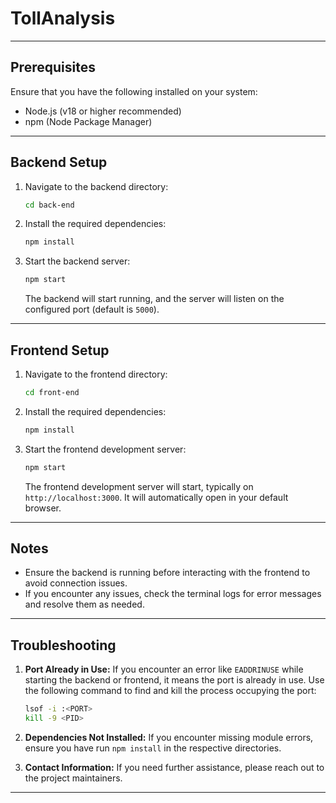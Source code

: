 # TollAnalysis
---

## Prerequisites

Ensure that you have the following installed on your system:

- Node.js (v18 or higher recommended)
- npm (Node Package Manager)

---

## Backend Setup

1. Navigate to the backend directory:

   ```bash
   cd back-end
   ```

2. Install the required dependencies:

   ```bash
   npm install
   ```

3. Start the backend server:

   ```bash
   npm start
   ```

   The backend will start running, and the server will listen on the configured port (default is `5000`).

---

## Frontend Setup

1. Navigate to the frontend directory:

   ```bash
   cd front-end
   ```

2. Install the required dependencies:

   ```bash
   npm install
   ```

3. Start the frontend development server:

   ```bash
   npm start
   ```

   The frontend development server will start, typically on `http://localhost:3000`. It will automatically open in your default browser.

---

## Notes

- Ensure the backend is running before interacting with the frontend to avoid connection issues.
- If you encounter any issues, check the terminal logs for error messages and resolve them as needed.

---

## Troubleshooting

1. **Port Already in Use:**
   If you encounter an error like `EADDRINUSE` while starting the backend or frontend, it means the port is already in use. Use the following command to find and kill the process occupying the port:

   ```bash
   lsof -i :<PORT>
   kill -9 <PID>
   ```

2. **Dependencies Not Installed:**
   If you encounter missing module errors, ensure you have run `npm install` in the respective directories.

3. **Contact Information:**
   If you need further assistance, please reach out to the project maintainers.

---
